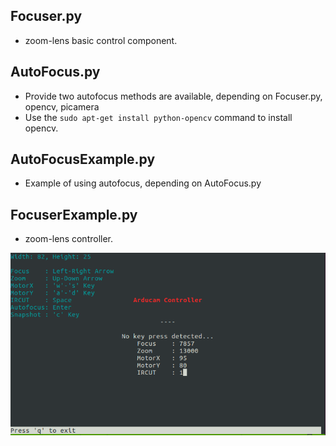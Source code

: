 ## Focuser.py
* zoom-lens basic control component.

## AutoFocus.py
* Provide two autofocus methods are available, depending on Focuser.py, opencv, picamera
* Use the `sudo apt-get install python-opencv` command to install opencv.

## AutoFocusExample.py
* Example of using autofocus, depending on AutoFocus.py

## FocuserExample.py
* zoom-lens controller.

![Alt text](https://github.com/ArduCAM/PTZ-Camera-Controller/blob/master/Arducam%20Controller.png)
